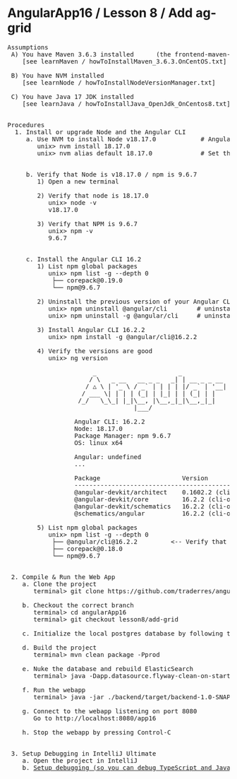 # AngularApp16 / Lesson 8 / Add ag-grid


<pre>
Assumptions
 A) You have Maven 3.6.3 installed      (the frontend-maven-plugin requires Maven 3.6.0 or greater)
    [see learnMaven / howToInstallMaven_3.6.3.OnCentOS.txt]

 B) You have NVM installed
    [see learnNode / howToInstallNodeVersionManager.txt]

 C) You have Java 17 JDK installed
    [see learnJava / howToInstallJava_OpenJdk_OnCentos8.txt]


Procedures
  1. Install or upgrade Node and the Angular CLI
     a. Use NVM to install Node v18.17.0            # Angular 16.2 requires node 18.10.0 or later
        unix> nvm install 18.17.0
        unix> nvm alias default 18.17.0             # Set the default version in your shell to this version
    
    
     b. Verify that Node is v18.17.0 / npm is 9.6.7
        1) Open a new terminal
    
        2) Verify that node is 18.17.0
           unix> node -v
           v18.17.0
    
        3) Verify that NPM is 9.6.7
           unix> npm -v
           9.6.7
    
    
     c. Install the Angular CLI 16.2
        1) List npm global packages
           unix> npm list -g --depth 0
            ├── corepack@0.19.0
            └── npm@9.6.7
    
        2) Uninstall the previous version of your Angular CLI
           unix> npm uninstall @angular/cli        # uninstall the local angular CLI
           unix> npm uninstall -g @angular/cli     # uninstall the global angular CLI
    
        3) Install Angular CLI 16.2.2
           unix> npm install -g @angular/cli@16.2.2
    
        4) Verify the versions are good
           unix> ng version
    
                       _                      _                 ____ _     ___
                      / \   _ __   __ _ _   _| | __ _ _ __     / ___| |   |_ _|
                     / △ \ | '_ \ / _` | | | | |/ _` | '__|   | |   | |    | |
                    / ___ \| | | | (_| | |_| | | (_| | |      | |___| |___ | |
                   /_/   \_\_| |_|\__, |\__,_|_|\__,_|_|       \____|_____|___|
                                  |___/
    
                  Angular CLI: 16.2.2
                  Node: 18.17.0
                  Package Manager: npm 9.6.7
                  OS: linux x64
    
                  Angular: undefined
                  ...
    
                  Package                      Version
                  ------------------------------------------------------
                  @angular-devkit/architect    0.1602.2 (cli-only)
                  @angular-devkit/core         16.2.2 (cli-only)
                  @angular-devkit/schematics   16.2.2 (cli-only)
                  @schematics/angular          16.2.2 (cli-only)
    
        5) List npm global packages
           unix> npm list -g --depth 0
            ├── @angular/cli@16.2.2         <-- Verify that you see Angular CLI 16.2.2
            ├── corepack@0.18.0
            └── npm@9.6.7


 2. Compile & Run the Web App
    a. Clone the project
       terminal> git clone https://github.com/traderres/angularApp16.git
 
    b. Checkout the correct branch
       terminal> cd angularApp16
       terminal> git checkout lesson8/add-grid

    c. Initialize the local postgres database by following the steps in docs/howToInitializePostgresDatabase.dev.txt
    
    d. Build the project
       terminal> mvn clean package -Pprod
    
    e. Nuke the database and rebuild ElasticSearch 
       terminal> java -Dapp.datasource.flyway-clean-on-startup=TRUE -jar ./sync-service/target/sync-service-1.0-SNAPSHOT-exec.jar
       
    f. Run the webapp
       terminal> java -jar ./backend/target/backend-1.0-SNAPSHOT-exec.jar 
       
    g. Connect to the webapp listening on port 8080
       Go to http://localhost:8080/app16
    
    h. Stop the webapp by pressing Control-C


 3. Setup Debugging in IntelliJ Ultimate
    a. Open the project in IntelliJ
    b. <a href="https://github.com/traderres/webClass/blob/master/learnAngular/lessons_Angular16/howToDebugExistingWebapp.txt">Setup debugging (so you can debug TypeScript and Java code)</a>


</pre>
